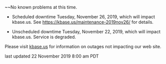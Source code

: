 ~~No known problems at this time.

* Scheduled downtime Tuesday, November 26, 2019, which will impact kbase.us.  See <a href="https://kbase.us/maintenance-2019nov26/">https://kbase.us/maintenance-2019nov26/</a> for details.

* Unscheduled downtime Tuesday, November 22, 2019, which will impact kbase.us. Service is degraded.

Please visit <a href="https://kbase.us">kbase.us</a> for information on outages not impacting our web site.

last updated 22 November 2019 8:00 am PDT
